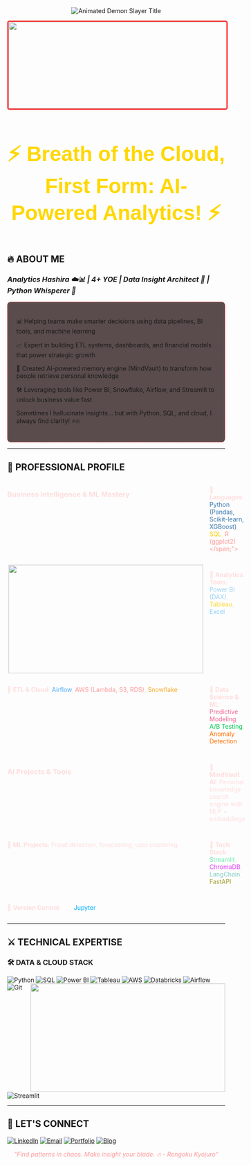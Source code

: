 <div align="center">

<!-- Anime Style Header with Demon Slayer Theme -->
<img src="https://readme-typing-svg.demolab.com?font=Kanit&weight=800&size=35&duration=4000&pause=1000&color=F71E1E&center=true&vCenter=true&width=600&height=90&lines=%E9%AC%BC%E6%BB%85%E3%81%AE%E5%88%83THIS+IS+RAHUL;Data+Analyst+%26+Scientist;AI+MEMORY+HASHIRA+%F0%9F%94%A5" alt="Animated Demon Slayer Title">

<p style="color: #ff9999; font-style: italic;"></p>

<!-- Anime Character GIF -->
<img src="./Add-ons/218883.gif" width="1800" height="200" alt="Zenitsu Thunder Breathing" style="border-radius: 5px; border: 3px solid #ff2a2a;">

 <h3 align="center" style="color: gold; font-family: 'Comic Sans MS', cursive, sans-serif; font-size: 48px;">
⚡ Breath of the Cloud, First Form: AI-Powered Analytics! ⚡
</h3>

</div>

## 🔥 ABOUT ME
### *Analytics Hashira ☁️📊 | 4+ YOE | Data Insight Architect 🧠 | Python Whisperer 🐍*

<div style="background: rgba(20, 0, 0, 0.7); padding: 20px; border-radius: 8px; border: 1px dashed #ff2a2a;">

📊 Helping teams make smarter decisions using data pipelines, BI tools, and machine learning

📈 Expert in building ETL systems, dashboards, and financial models that power strategic growth

🧠 Created AI-powered memory engine (MindVault) to transform how people retrieve personal knowledge

🛠️ Leveraging tools like Power BI, Snowflake, Airflow, and Streamlit to unlock business value fast

Sometimes I hallucinate insights… but with Python, SQL, and cloud, I always find clarity! ⚡🔥

</div>                                                                                           

---

## 🚀 PROFESSIONAL PROFILE

<div style="display: grid; grid-template-columns: repeat(2, 1fr); gap: 15px; text-align: left; color: #ffdddd;">

### Business Intelligence & ML Mastery  
 🔹 **Languages**: <span style="color: #3776ab;">Python (Pandas, Scikit-learn, XGBoost)</span>, <span style="color: #ffcc00;">SQL</span>, <span style="color: #ff9999;">R (ggplot2)</span;">

  <img src="https://user-images.githubusercontent.com/74038190/212750155-3ceddfbd-19d3-40a3-87af-8d329c8323c4.gif" height="250" width="450" align="right"> 

 🔹 **Analytics Tools**: <span style="color: #9ad0f5;">Power BI (DAX)</span>, <span style="color: #fdd835;">Tableau</span>, <span style="color: #88ccff;">Excel</span>
 
 🔹 **ETL & Cloud**: <span style="color: #4dabf7;">Airflow</span>, <span style="color: #ff9999;">AWS (Lambda, S3, RDS)</span>, <span style="color: #f9a825;">Snowflake</span>

 🔹 **Data Science & ML**: <span style="color: #f06292;">Predictive Modeling</span>, <span style="color: #00c853;">A/B Testing</span>, <span style="color: #ff6f00;">Anomaly Detection</span>
 
### AI Projects & Tools  
 🔹 **MindVault AI**: Personal knowledge search engine with NLP + embeddings
 
 🔹 **ML Projects**: Fraud detection, forecasting, user clustering
 
 🔹 **Tech Stack**: <span style="color: #69f0ae;">Streamlit</span>, <span style="color: #e040fb;">ChromaDB</span>, <span style="color: #80cbc4;">LangChain</span>, <span style="color: #9e9d24;">FastAPI</span>
 
 🔹 **Version Control**: <span style="color: #ffffff;">Git</span>, <span style="color: #00b0ff;">Jupyter</span>

</div>

---

## ⚔️ TECHNICAL EXPERTISE 

### 🛠️ DATA & CLOUD STACK  
![Python](https://img.shields.io/badge/python-%233776AB.svg?style=for-the-badge&logo=python&logoColor=white)
![SQL](https://img.shields.io/badge/sql-%23007ACC.svg?style=for-the-badge&logo=sqlite&logoColor=white)
![Power BI](https://img.shields.io/badge/PowerBI-F2C811?style=for-the-badge&logo=powerbi&logoColor=black)
![Tableau](https://img.shields.io/badge/Tableau-E97627?style=for-the-badge&logo=tableau&logoColor=white) <img src="https://user-images.githubusercontent.com/74038190/229223263-cf2e4b07-2615-4f87-9c38-e37600f8381a.gif" width="450" height="250" align="right">
![AWS](https://img.shields.io/badge/AWS-%23FF9900.svg?style=for-the-badge&logo=amazon-aws&logoColor=white) 
![Databricks](https://img.shields.io/badge/Databricks-%23FF3621.svg?style=for-the-badge&logo=databricks&logoColor=white)
![Airflow](https://img.shields.io/badge/Apache_Airflow-017CEE?style=for-the-badge&logo=ApacheAirflow&logoColor=white)
![Git](https://img.shields.io/badge/Git-F05032.svg?style=for-the-badge&logo=git&logoColor=white)
![Streamlit](https://img.shields.io/badge/Streamlit-FF4B4B?style=for-the-badge&logo=streamlit&logoColor=white)

---

## 🌸 LET'S CONNECT

[![LinkedIn](https://img.shields.io/badge/LinkedIn-0077B5?style=for-the-badge&logo=linkedin&logoColor=white)](https://www.linkedin.com/in/rahul-ambaragonda-79322127a/)
[![Email](https://img.shields.io/badge/Email-D14836?style=for-the-badge&logo=gmail&logoColor=white)](mailto:rahulambaragonda0@gmail.com)
[![Portfolio](https://img.shields.io/badge/Portfolio-4285F4?style=for-the-badge&logo=googlechrome&logoColor=white)](https://your-portfolio-site.com)
[![Blog](https://img.shields.io/badge/Hashnode-2962FF?style=for-the-badge&logo=hashnode&logoColor=white)](https://cloudsimplified.hashnode.dev/)

<p style="color: #ff9999; font-style: italic; text-align: center;">
  "Find patterns in chaos. Make insight your blade. 🔥 - Rengoku Kyojuro"
</p>


